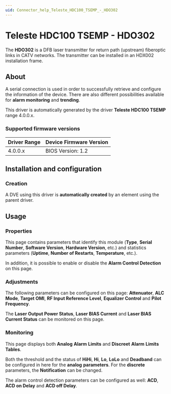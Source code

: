 ```yaml
---
uid: Connector_help_Teleste_HDC100_TSEMP_-_HDO302
---
```


# Teleste HDC100 TSEMP - HDO302

The **HDO302** is a DFB laser transmitter for return path (upstream) fiberoptic links in CATV networks. The transmitter can be installed in an HDX002 installation frame.

## About

A serial connection is used in order to successfully retrieve and configure the information of the device. There are also different possibilities available for **alarm monitoring** and **trending**.

This driver is automatically generated by the driver **Teleste HDC100 TSEMP** range 4.0.0.x.

### Supported firmware versions

| **Driver Range** | **Device Firmware Version** |
|------------------|-----------------------------|
| 4.0.0.x          | BIOS Version: 1.2           |

## Installation and configuration

### Creation

A DVE using this driver is **automatically created** by an element using the parent driver.

## Usage

### Properties

This page contains parameters that identify this module (**Type**, **Serial Number**, **Software Version**, **Hardware Version**, etc.) and statistics parameters (**Uptime**, **Number of Restarts**, **Temperature**, etc.).

In addition, it is possible to enable or disable the **Alarm Control Detection** on this page.

### Adjustments

The following parameters can be configured on this page: **Attenuator**, **ALC Mode**, **Target OMI**, **RF Input Reference Level**, **Equalizer Control** and **Pilot** **Frequency**.

The **Laser Output Power Status**, **Laser BIAS Current** and **Laser BIAS Current Status** can be monitored on this page.

### Monitoring

This page displays both **Analog** **Alarm** **Limits** and **Discreet** **Alarm** **Limits Tables**.

Both the threshold and the status of **HiHi**, **Hi**, **Lo**, **LoLo** and **Deadband** can be configured in here for the **analog** **parameters**. For the **discrete** parameters, the **Notification** can be changed.

The alarm control detection parameters can be configured as well: **ACD**, **ACD on Delay** and **ACD off Delay**.

